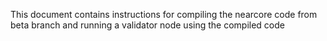 This document contains instructions for compiling the nearcore code from beta branch and running a validator node using the compiled code
